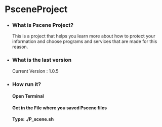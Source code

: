 # PsceneProject

- <h3>What is Pscene Project?</h3>
    This is a project that helps you learn more about how to protect your information and choose programs and services that are made for this reason.


- <h3>What is the last version</h3>
    Current Version : 1.0.5

- <h3>How run it?</h3>
  <h4>Open Terminal</h4>
  <h4>Get in the File where you saved Pscene files</h4>
  <h4>Type: ./P_scene.sh</h4>
